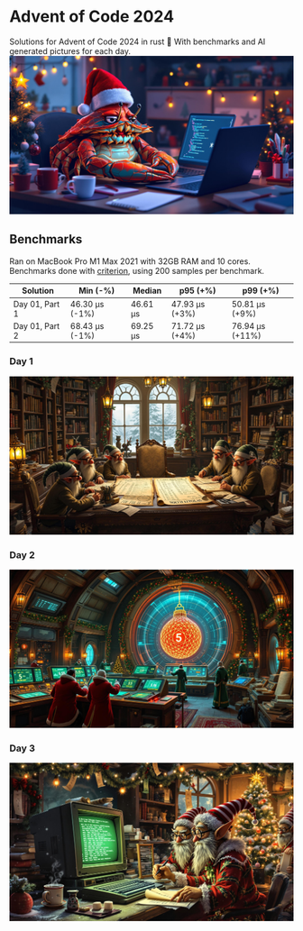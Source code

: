 # Advent of Code 2024

Solutions for Advent of Code 2024 in rust 🦀 With benchmarks and AI generated pictures for each day.
![crabklaus](pics/crabklaus.jpg)

<!-- BENCHMARKS -->
## Benchmarks
Ran on MacBook Pro M1 Max 2021 with 32GB RAM and 10 cores.
Benchmarks done with [criterion](https://github.com/bheisler/criterion.rs), using 200 samples per benchmark.

| Solution | Min (-%) | Median | p95 (+%) | p99 (+%) |
|----------|----------|---------|-----------|----------|
| Day 01, Part 1 | 46.30 µs (-1%) | 46.61 µs | 47.93 µs (+3%) | 50.81 µs (+9%) |
| Day 01, Part 2 | 68.43 µs (-1%) | 69.25 µs | 71.72 µs (+4%) | 76.94 µs (+11%) |

<!-- BENCHMARKS_END -->

### Day 1

![day1](pics/day01.jpg)

### Day 2

![day2](pics/day02.jpg)

### Day 3

![day3](pics/day03.jpg)
